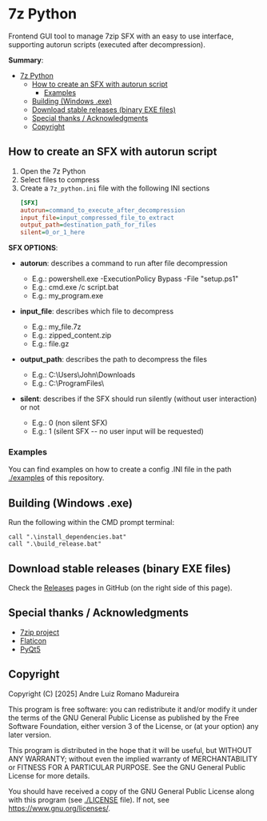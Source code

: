 # 7z Python

Frontend GUI tool to manage 7zip SFX with an easy to use interface, supporting autorun scripts (executed after decompression).

**Summary**:
- [7z Python](#7z-python)
  - [How to create an SFX with autorun script](#how-to-create-an-sfx-with-autorun-script)
    - [Examples](#examples)
  - [Building (Windows .exe)](#building-windows-exe)
  - [Download stable releases (binary EXE files)](#download-stable-releases-binary-exe-files)
  - [Special thanks / Acknowledgments](#special-thanks--acknowledgments)
  - [Copyright](#copyright)


## How to create an SFX with autorun script

1. Open the 7z Python
2. Select files to compress
3. Create a ``7z_python.ini`` file with the following INI sections
   ```ini
   [SFX]   
   autorun=command_to_execute_after_decompression
   input_file=input_compressed_file_to_extract
   output_path=destination_path_for_files
   silent=0_or_1_here
   ```

**SFX OPTIONS**:

- **autorun**: describes a command to run after file decompression
  - E.g.: powershell.exe -ExecutionPolicy Bypass -File "setup.ps1"
  - E.g.: cmd.exe /c script.bat
  - E.g.: my_program.exe

- **input_file**: describes which file to decompress
  - E.g.: my_file.7z
  - E.g.: zipped_content.zip
  - E.g.: file.gz

- **output_path**: describes the path to decompress the files
  - E.g.: C:\Users\John\Downloads
  - E.g.: C:\ProgramFiles\

- **silent**: describes if the SFX should run silently (without user interaction) or not
  - E.g.: 0 (non silent SFX)
  - E.g.: 1 (silent SFX -- no user input will be requested)

### Examples

You can find examples on how to create a config .INI file in the path [./examples](./examples/) of this repository.

## Building (Windows .exe)

Run the following within the CMD prompt terminal:
```batch
call ".\install_dependencies.bat"
call ".\build_release.bat"
```

## Download stable releases (binary EXE files)

Check the [Releases](https://github.com/andre-romano/7z_python/releases/) pages in GitHub (on the right side of this page).

## Special thanks / Acknowledgments

- [7zip project](https://www.7-zip.org/)
- [Flaticon](https://www.flaticon.com/)
- [PyQt5](https://pypi.org/project/PyQt5/)

## Copyright

Copyright (C) [2025] Andre Luiz Romano Madureira

This program is free software: you can redistribute it and/or modify it under the terms of the GNU General Public License as published by the Free Software Foundation, either version 3 of the License, or (at your option) any later version.

This program is distributed in the hope that it will be useful, but WITHOUT ANY WARRANTY; without even the implied warranty of MERCHANTABILITY or FITNESS FOR A PARTICULAR PURPOSE. See the GNU General Public License for more details.

You should have received a copy of the GNU General Public License along with this program (see [./LICENSE](./LICENSE) file). If not, see <https://www.gnu.org/licenses/>.